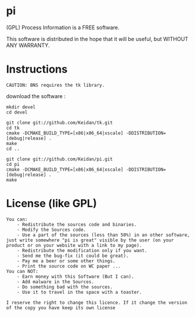pi
===

(GPL) Process Information is a FREE software.

This software is distributed in the hope that it will be useful, but WITHOUT ANY WARRANTY.

Instructions
============


`CAUTION: BNS requires the tk library.`


download the software :

	mkdir devel
	cd devel

	git clone git://github.com/Keidan/tk.git
	cd tk
	cmake -DCMAKE_BUILD_TYPE=[x86|x86_64|xscale] -DDISTRIBUTION=[debug|release] .
	make
	cd ..

	git clone git://github.com/Keidan/pi.git
	cd pi
	cmake -DCMAKE_BUILD_TYPE=[x86|x86_64|xscale] -DDISTRIBUTION=[debug|release] .
	make
  

License (like GPL)
==================

	You can:
		- Redistribute the sources code and binaries.
		- Modify the Sources code.
		- Use a part of the sources (less than 50%) in an other software, just write somewhere "pi is great" visible by the user (on your product or on your website with a link to my page).
		- Redistribute the modification only if you want.
		- Send me the bug-fix (it could be great).
		- Pay me a beer or some other things.
		- Print the source code on WC paper ...
	You can NOT:
		- Earn money with this Software (But I can).
		- Add malware in the Sources.
		- Do something bad with the sources.
		- Use it to travel in the space with a toaster.
	
	I reserve the right to change this licence. If it change the version of the copy you have keep its own license
